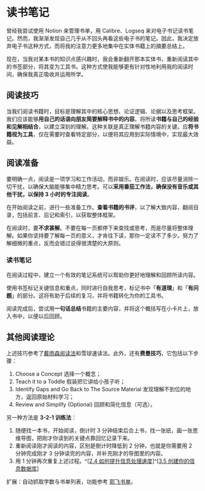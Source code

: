 # 读书笔记

曾经我尝试使用 Notion 来管理书单，用 Calibre、Logseq 来对电子书记读书笔记。然而，我渐渐发现自己几乎从不回头再看这些电子书的笔记。因此，我决定放弃电子书这种方式，而将我的注意力更多地集中在实体书籍上的摘要总结上。

现在，当我对某本书的知识点感兴趣时，我会重新翻开那本实体书，重新阅读其中的书签部分，将其变为工具书。这种方式使我能够更有针对性地利用我的阅读时间，确保我真正吸收并运用所学。

## 阅读技巧

当我们阅读书籍时，目标是理解其中的核心思想、论证逻辑、论据以及思考框架。我们应该能够**用自己的话语向朋友简要解释书中的内容**。将所读**书籍与自己的经验和见解相结合**，以建立深刻的理解。这种关联是真正理解书籍内容的关键。应**将书籍视为工具**，仅在需要时查看特定部分，以便将其应用到实际情境中，实现最大效益。

## 阅读准备

要明确一点，阅读是一项学习和工作活动，而非娱乐。在阅读时，应该尽量消除一切干扰，以确保大脑能够集中精力思考。可以**采用番茄工作法，确保没有音乐或其他干扰，以保持 3 小时的专注阅读**。

在开始阅读之前，进行一些准备工作。**查看书籍的书评**，以了解大致内容，翻阅目录，包括前言、后记和索引，以获取整体框架。

在阅读时，要**不求甚解**。不要在每一页都停下来查找或思考，而是尽量将整体理解。如果你坚持要了解每一页的意义，才肯往下读，那你一定读不了多少。努力了解细微的重点，反而会错过说得很清楚的大原则。

### 读书笔记

在阅读过程中，建立一个有效的笔记系统可以帮助你更好地理解和回顾所读内容。

使用书签标记关键信息和重点，同时进行自我思考，标记书中「**有道理**」和「**有问题**」的部分。这将有助于后续的复习，并将书籍转化为你的工具书。

阅读完成后，尝试用**一句话总结**书籍的主要内容，并将这个概括写在小卡片上，放入书中，以便以后回顾。

## 其他阅读理论

上述技巧参考了[戴雨森阅读法](https://zhuanlan.zhihu.com/p/25858189)和雪球速读法。此外，还有**费曼技巧**，它包括以下步骤：

1. Choose a Concept 选择一个概念；
2. Teach it to a Toddle 假装把它讲给小孩子听；
3. Identify Gaps and Go Back to The Source Material 发现理解不到位的地方，返回原始材料学习；
4. Review and Simplify (Optional) 回顾和简化信息（可选）。

另一种方法是 **3-2-1 训练法**：

1. 随便找一本书，开始阅读，倒计时 3 分钟结束后合上书，找一张纸，画一张思维导图，把刚才你读到的关键点靠回忆记录下来。
2. 重新阅读刚才阅读的内容，区别是倒计时降低到 2 分钟，也就是你需要用 2 分钟完成刚才 3 分钟读完的内容，并补充刚才的导图里的内容。
3. 用 1 分钟再次重复上述过程。^[[2.4 如何提升信息处理速度](https://sspai.com/post/53852)]^[[3.5 创建你的信息数据库](https://sspai.com/post/54065)]

扩展：自动抓取字数与书单列表，功能参考 [郭飞书单](https://www.guofei.site/reading/#/)。
